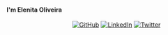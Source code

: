 #### I'm Elenita Oliveira 

<!--
**lenananita/lenananita** is a ✨ _special_ ✨ repository because its `README.md` (this file) appears on your GitHub profile.

Here are some ideas to get you started:

- 🔭 I’m currently working on ...
- 🌱 I’m currently learning ...
- 👯 I’m looking to collaborate on ...
- 🤔 I’m looking for help with ...
- 💬 Ask me about ...
- 📫 How to reach me: ...
- 😄 Pronouns: ...
- ⚡ Fun fact: ...
-->


<p align="center">
  <a href="https://github.com/lenananita"><img src="https://img.shields.io/github/followers/lenananita.svg?label=GitHub&style=social" alt="GitHub"></a>
  <a href="https://www.linkedin.com/in/elenita-o-4749a5a0/"><img src="https://img.shields.io/badge/LinkedIn--_.svg?style=social&logo=linkedin" alt="LinkedIn"></a>
  <a href="https://twitter.com/lenananita"><img src="https://img.shields.io/twitter/follow/lenananita?label=Twitter&style=social" alt="Twitter"></a>
</p>
